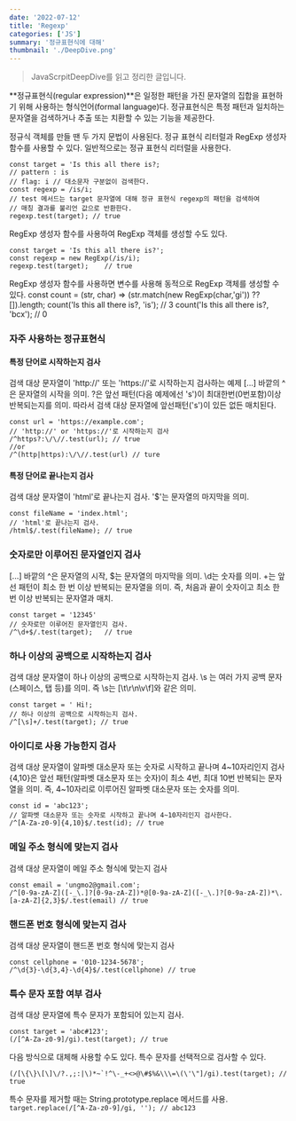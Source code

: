 ```yaml
---
date: '2022-07-12'
title: 'Regexp'
categories: ['JS']
summary: '정규표현식에 대해'
thumbnail: './DeepDive.png'
---
```

> JavaScrpitDeepDive를 읽고 정리한 글입니다.

**정규표현식(regular expression)**은 일정한 패턴을 가진 문자열의 집합을 표현하기 위해 사용하는 형식언어(formal language)다.
정규표현식은 특정 패턴과 일치하는 문자열을 검색하거나 추출 또는 치환할 수 있는 기능을 제공한다.

정규식 객체를 만들 땐 두 가지 문법이 사용된다.
정규 표현식 리터럴과 RegExp 생성자 함수를 사용할 수 있다.
일반적으로는 정규 표현식 리터럴을 사용한다.

```
const target = 'Is this all there is?;
// pattern : is
// flag: i // 대소문자 구분없이 검색한다.
const regexp = /is/i;
// test 메서드는 target 문자열에 대해 정규 표현식 regexp의 패턴을 검색하여
// 매칭 결과를 불리언 값으로 반환한다.
regexp.test(target); // true
```

RegExp 생성자 함수를 사용하여 RegExp 객체를 생성할 수도 있다.
```
const target = 'Is this all there is?';
const regexp = new RegExp(/is/i);
regexp.test(target);	// true
```

RegExp 생성자 함수를 사용하면 변수를 사용해 동적으로 RegExp 객체를 생성할 수 있다.
const count = (str, char) => (str.match(new RegExp(char,'gi')) ?? []).length;
count('Is this all there is?, 'is'); // 3
count('Is this all there is?, 'bcx'); // 0

### 자주 사용하는 정규표현식
#### 특정 단어로 시작하는지 검사
검색 대상 문자열이 'http://' 또는 'https://'로 시작하는지 검사하는 예제
[...] 바깥의 ^은 문자열의 시작을 의미. ?은 앞선 패턴(다음 예제에선 's')이 최대한번(0번포함)이상 반복되는지를 의미. 따라서 검색 대상 문자열에 앞선패턴('s')이 있든 없든 매치된다.
```
const url = 'https://example.com';
// 'http://' or 'https://'로 시작하는지 검사
/^https?:\/\//.test(url); // true
//or
/^(http|https):\/\//.test(url) // ture
```
#### 특정 단어로 끝나는지 검사
검색 대상 문자열이 'html'로 끝나는지 검사. '$'는 문자열의 마지막을 의미.
```
const fileName = 'index.html';
// 'html'로 끝나는지 검사.
/html$/.test(fileName); // true
```
### 숫자로만 이루어진 문자열인지 검사
[...] 바깥의 ^은 문자열의 시작, $는 문자열의 마지막을 의미.
\d는 숫자를 의미. +는 앞선 패턴이 최소 한 번 이상 반복되는 문자열을 의미.
즉, 처음과 끝이 숫자이고 최소 한 번 이상 반복되는 문자열과 매치.
```
const target = '12345'
// 숫자로만 이루어진 문자열인지 검사.
/^\d+$/.test(target);	// true
```
### 하나 이상의 공백으로 시작하는지 검사
검색 대상 문자열이 하나 이상의 공백으로 시작하는지 검사.
\s 는 여러 가지 공백 문자(스페이스, 탭 등)를 의미.
즉 \s는 [\t\r\n\v\f]와 같은 의미.
```
const target = ' Hi!;
// 하나 이상의 공백으로 시작하는지 검사.
/^[\s]+/.test(target); // true
```
### 아이디로 사용 가능한지 검사
검색 대상 문자열이 알파벳 대소문자 또는 숫자로 시작하고 끝나며 4~10자리인지 검사
{4,10}은 앞선 패턴(알파벳 대소문자 또는 숫자)이 최소 4번, 최대 10번 반복되는 문자열을 의미.
즉, 4~10자리로 이루어진 알파벳 대소문자 또는 숫자를 의미.
```
const id = 'abc123';
// 알파벳 대소문자 또는 숫자로 시작하고 끝나며 4~10자리인지 검사한다.
/^[A-Za-z0-9]{4,10}$/.test(id); // true

```
### 메일 주소 형식에 맞는지 검사
검색 대상 문자열이 메일 주소 형식에 맞는지 검사
```
const email = 'ungmo2@gmail.com';
/^[0-9a-zA-Z]([-_\.]?[0-9a-zA-Z])*@[0-9a-zA-Z]([-_\.]?[0-9a-zA-Z])*\.[a-zA-Z]{2,3}$/.test(email) // true
```
### 핸드폰 번호 형식에 맞는지 검사
검색 대상 문자열이 핸드폰 번호 형식에 맞는지 검사
```
const cellphone = '010-1234-5678';
/^\d{3}-\d{3,4}-\d{4}$/.test(cellphone) // true
```
### 특수 문자 포함 여부 검사
검색 대상 문자열에 특수 문자가 포함되어 있는지 검사.
```
const target = 'abc#123';
(/[^A-Za-z0-9]/gi).test(target); // true
```
다음 방식으로 대체해 사용할 수도 있다. 특수 문자를 선택적으로 검사할 수 있다.
```
(/[\{\}\[\]\/?.,;:|\)*~`!^\-_+<>@\#$%&\\\=\(\'\"]/gi).test(target); // true
```
특수 문자를 제거할 때는 String.prototype.replace 메서드를 사용.
`target.replace(/[^A-Za-z0-9]/gi, ''); // abc123`
